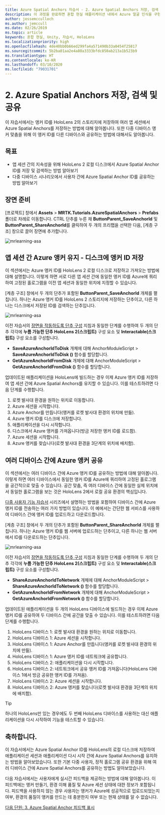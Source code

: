 ```yaml
---
title: Azure Spatial Anchors 자습서 - 2. Azure Spatial Anchors 저장, 검색 및 공유
description: 이 과정을 완료하면 혼합 현실 애플리케이션 내에서 Azure 얼굴 인식을 구현하는 방법을 이해할 수 있습니다.
author: jessemcculloch
ms.author: jemccull
ms.date: 02/26/2019
ms.topic: article
keywords: 혼합 현실, Unity, 자습서, HoloLens
ms.localizationpriority: high
ms.openlocfilehash: 4de40bb0b66ed299fa4a571490b33a0454f25817
ms.sourcegitcommit: 5b2ba01aa2e4a80a3333bfdc850ab213a1b523b9
ms.translationtype: HT
ms.contentlocale: ko-KR
ms.lasthandoff: 03/10/2020
ms.locfileid: "79031701"
---
```

# <a name="2-saving-retrieving-and-sharing-azure-spatial-anchors"></a>2. Azure Spatial Anchors 저장, 검색 및 공유

이 자습서에서는 앵커 ID를 HoloLens 2의 스토리지에 저장하여 여러 앱 세션에서 Azure Spatial Anchors를 저장하는 방법에 대해 알아봅니다. 또한 다중 디바이스 앵커 맞춤을 위해 이 앵커 ID를 다른 디바이스와 공유하는 방법에 대해서도 알아봅니다.

## <a name="objectives"></a>목표

* 앱 세션 간의 지속성을 위해 HoloLens 2 로컬 디스크에서 Azure Spatial Anchor ID를 저장 및 검색하는 방법 알아보기
* 다중 디바이스 시나리오에서 사용자 간에 Azure Spatial Anchor ID를 공유하는 방법 알아보기

## <a name="preparing-the-scene"></a>장면 준비

[프로젝트] 창에서 **Assets** > **MRTK.Tutorials.AzureSpatialAnchors** > **Prefabs** 폴더로 차례로 이동합니다. CTRL 단추를 누른 채 **ButtonParent_SaveAnchorId** 및 **ButtonParent_ShareAnchorId**를 클릭하여 두 개의 프리팹을 선택한 다음, [계층 구조] 창으로 끌어 장면에 추가합니다.

![mrlearning-asa](images/mrlearning-asa/tutorial2-section1-step1-1.png)

## <a name="persist-azure-anchors-between-app-sessions---save-anchor-id-to-disk"></a>앱 세션 간 Azure 앵커 유지 - 디스크에 앵커 ID 저장
<!-- TODO: Consider renaming to 'Persist Azure Anchors between app sessions' -->

이 섹션에서는 Azure 앵커 ID를 HoloLens 2 로컬 디스크로 저장하고 가져오는 방법에 대해 설명합니다. 이렇게 하면 서로 다른 앱 세션 간에 동일한 앵커 ID를 Azure에 쿼리하여 고정된 홀로그램을 이전 앱 세션과 동일한 위치에 지정할 수 있습니다.

[계층 구조] 창에서 두 개의 단추가 포함된 **ButtonParent_SaveAnchorId** 개체를 펼칩니다. 하나는 Azure 앵커 ID를 HoloLens 2 스토리지에 저장하는 단추이고, 다른 하나는 디스크에서 저장된 ID를 검색하는 단추입니다.

![mrlearning-asa](images/mrlearning-asa/tutorial2-section2-step1-1.png)

이전 자습서의 [장면을 작동하도록 단추 구성](mrlearning-asa-ch1.md#configuring-the-buttons-to-operate-the-scene) 지침과 동일한 단계를 수행하여 두 개의 단추 각각에 **누름 가능한 단추 HoloLens 2(스크립트)** 구성 요소 및 **Interactable(스크립트)** 구성 요소를 구성합니다.

* **SaveAzureAnchorIdToDisk** 개체에 대해 AnchorModuleScript > **SaveAzureAnchorIdToDisk ()** 함수를 할당합니다.
* **GetAzureAnchorIdFromDisk** 개체에 대해 AnchorModuleScript > **GetAzureAnchorIdFromDisk ()** 함수를 할당합니다.

업데이트된 애플리케이션을 HoloLens에 빌드하는 경우 이제 Azure 앵커 ID를 저장하여 앱 세션 간에 Azure Spatial Anchors를 유지할 수 있습니다. 이를 테스트하려면 다음 단계를 수행합니다.

1. 로켓 발사대 환경을 원하는 위치로 이동합니다.
2. Azure 세션을 시작합니다.
3. Azure Anchor를 만듭니다(앵커를 로켓 발사대 환경의 위치에 만듦).
4. Azure 앵커 ID를 디스크에 저장합니다.
5. 애플리케이션을 다시 시작합니다.
6. 디스크에서 Azure 앵커를 가져옵니다(방금 저장한 앵커 ID를 로드함).
7. Azure 세션을 시작합니다.
8. Azure 앵커를 찾습니다(로켓 발사대 환경을 3단계의 위치에 배치함).

## <a name="share-azure-anchors-between-multiple-devices"></a>여러 디바이스 간에 Azure 앵커 공유

이 섹션에서는 여러 디바이스 간에 Azure 앵커 ID를 공유하는 방법에 대해 알아봅니다. 이렇게 하면 여러 디바이스에서 동일한 앵커 ID를 Azure에 쿼리하여 고정된 홀로그램을 공간적으로 맞출 수 있습니다. 공간 맞춤, 즉 여러 디바이스 간에 동일한 실제 위치에서 동일한 홀로그램을 보는 것은 HoloLens 2에서 로컬 공유 환경의 핵심입니다.

[다중 사용자 기능 자습서](mrlearning-sharing(photon)-ch1.md) 시리즈에서 설명하는 방법을 포함하여 디바이스 간에 Azure 앵커 ID를 전송하는 여러 가지 방법이 있습니다. 이 예에서는 간단한 웹 서비스를 사용하여 디바이스 간에 앵커 ID를 업로드하고 다운로드합니다.

[계층 구조] 창에서 두 개의 단추가 포함된 **ButtonParent_ShareAnchorId** 개체를 펼칩니다. 하나는 Azure 앵커 ID를 웹 서버에 업로드하는 단추이고, 다른 하나는 웹 서버에서 ID를 다운로드하는 단추입니다.

![mrlearning-asa](images/mrlearning-asa/tutorial2-section3-step1-1.png)

이전 자습서의 [장면을 작동하도록 단추 구성](mrlearning-asa-ch1.md#configuring-the-buttons-to-operate-the-scene) 지침과 동일한 단계를 수행하여 두 개의 단추 각각에 **누름 가능한 단추 HoloLens 2(스크립트)** 구성 요소 및 **Interactable(스크립트)** 구성 요소를 구성합니다.

* **ShareAzureAnchorIdToNetwork** 개체에 대해 AnchorModuleScript > **ShareAzureAnchorIdToNetwork ()** 함수를 할당합니다.
* **GetAzureAnchorIdFromNetwork** 개체에 대해 AnchorModuleScript > **GetAzureAnchorIdFromNetwork ()** 함수를 할당합니다.

업데이트된 애플리케이션을 두 개의 HoloLens 디바이스에 빌드하는 경우 이제 Azure 앵커 ID를 공유하여 두 디바이스 간에 공간을 맞출 수 있습니다. 이를 테스트하려면 다음 단계를 수행합니다.

1. HoloLens 디바이스 1: 로켓 발사대 환경을 원하는 위치로 이동합니다.
2. HoloLens 디바이스 1: Azure 세션을 시작합니다.
3. HoloLens 디바이스 1: Azure Anchor를 만듭니다(앵커를 로켓 발사대 환경의 위치에 만듦).
4. HoloLens 디바이스 1: Azure 앵커 ID를 네트워크에 공유합니다.
5. HoloLens 디바이스 2: 애플리케이션을 다시 시작합니다.
6. HoloLens 디바이스 2: 네트워크에서 공유 앵커 ID를 가져옵니다(HoloLens 디바이스 1에서 방금 공유한 앵커 ID를 가져옴).
7. HoloLens 디바이스 2: Azure 세션을 시작합니다.
8. HoloLens 디바이스 2: Azure 앵커를 찾습니다(로켓 발사대 환경을 3단계의 위치에 배치함).

> [!TIP]
> 하나의 HoloLens만 있는 경우에도 두 번째 HoloLens 디바이스를 사용하는 대신 애플리케이션을 다시 시작하여 기능을 테스트할 수 있습니다.

## <a name="congratulations"></a>축하합니다.

이 자습서에서는 Azure Spatial Anchor ID를 HoloLens의 로컬 디스크에 저장하여 애플리케이션 세션과 애플리케이션 다시 시작 간에 Azure Spatial Anchors를 유지하는 방법을 알아보았습니다. 또한 기본 다중 사용자, 정적 홀로그램 공유 환경을 위해 여러 디바이스 간에 Azure Spatial Anchors를 공유하는 방법도 알아보았습니다.

다음 자습서에서는 사용자에게 실시간 피드백을 제공하는 방법에 대해 알아봅니다. 이 피드백에는 앵커 만들기, 환경 이해 품질 및 Azure 세션 상태에 대한 정보가 포함됩니다. 피드백을 사용하지 않는 경우 사용자는 앵커가 Azure에 성공적으로 업로드되었는지 여부, 환경의 품질이 앵커를 만드는 데 충분한지 여부 또는 현재 상태를 알 수 없습니다.

[다음 단원: 3. Azure Spatial Anchor 피드백 표시](mrlearning-asa-ch3.md)
